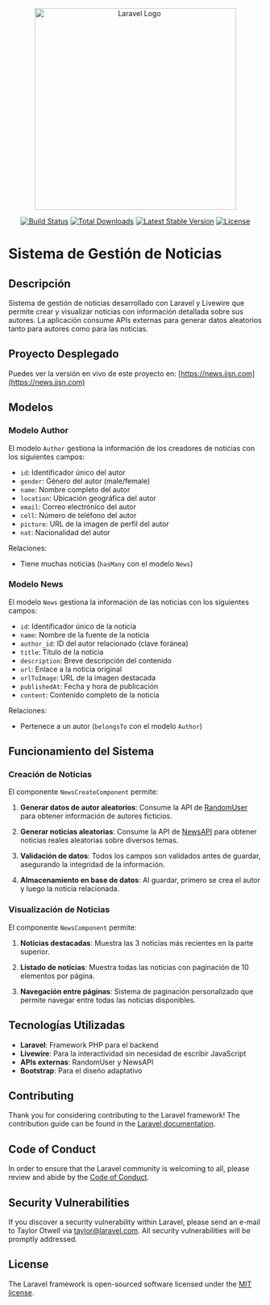 <p align="center"><a href="https://laravel.com" target="_blank"><img src="https://raw.githubusercontent.com/laravel/art/master/logo-lockup/5%20SVG/2%20CMYK/1%20Full%20Color/laravel-logolockup-cmyk-red.svg" width="400" alt="Laravel Logo"></a></p>

<p align="center">
<a href="https://github.com/laravel/framework/actions"><img src="https://github.com/laravel/framework/workflows/tests/badge.svg" alt="Build Status"></a>
<a href="https://packagist.org/packages/laravel/framework"><img src="https://img.shields.io/packagist/dt/laravel/framework" alt="Total Downloads"></a>
<a href="https://packagist.org/packages/laravel/framework"><img src="https://img.shields.io/packagist/v/laravel/framework" alt="Latest Stable Version"></a>
<a href="https://packagist.org/packages/laravel/framework"><img src="https://img.shields.io/packagist/l/laravel/framework" alt="License"></a>
</p>

# Sistema de Gestión de Noticias

## Descripción

Sistema de gestión de noticias desarrollado con Laravel y Livewire que permite crear y visualizar noticias con información detallada sobre sus autores. La aplicación consume APIs externas para generar datos aleatorios tanto para autores como para las noticias.

## Proyecto Desplegado

Puedes ver la versión en vivo de este proyecto en: [https://news.jjsn.com](https://news.jjsn.com)

## Modelos

### Modelo Author

El modelo `Author` gestiona la información de los creadores de noticias con los siguientes campos:

- `id`: Identificador único del autor
- `gender`: Género del autor (male/female)
- `name`: Nombre completo del autor
- `location`: Ubicación geográfica del autor
- `email`: Correo electrónico del autor
- `cell`: Número de teléfono del autor
- `picture`: URL de la imagen de perfil del autor
- `nat`: Nacionalidad del autor

Relaciones:
- Tiene muchas noticias (`hasMany` con el modelo `News`)

### Modelo News

El modelo `News` gestiona la información de las noticias con los siguientes campos:

- `id`: Identificador único de la noticia
- `name`: Nombre de la fuente de la noticia
- `author_id`: ID del autor relacionado (clave foránea)
- `title`: Título de la noticia
- `description`: Breve descripción del contenido
- `url`: Enlace a la noticia original
- `urlToImage`: URL de la imagen destacada
- `publishedAt`: Fecha y hora de publicación
- `content`: Contenido completo de la noticia

Relaciones:
- Pertenece a un autor (`belongsTo` con el modelo `Author`)

## Funcionamiento del Sistema

### Creación de Noticias

El componente `NewsCreateComponent` permite:

1. **Generar datos de autor aleatorios**: Consume la API de [RandomUser](https://randomuser.me/) para obtener información de autores ficticios.

2. **Generar noticias aleatorias**: Consume la API de [NewsAPI](https://newsapi.org/) para obtener noticias reales aleatorias sobre diversos temas.

3. **Validación de datos**: Todos los campos son validados antes de guardar, asegurando la integridad de la información.

4. **Almacenamiento en base de datos**: Al guardar, primero se crea el autor y luego la noticia relacionada.

### Visualización de Noticias

El componente `NewsComponent` permite:

1. **Noticias destacadas**: Muestra las 3 noticias más recientes en la parte superior.

2. **Listado de noticias**: Muestra todas las noticias con paginación de 10 elementos por página.

3. **Navegación entre páginas**: Sistema de paginación personalizado que permite navegar entre todas las noticias disponibles.

## Tecnologías Utilizadas

- **Laravel**: Framework PHP para el backend
- **Livewire**: Para la interactividad sin necesidad de escribir JavaScript
- **APIs externas**: RandomUser y NewsAPI
- **Bootstrap**: Para el diseño adaptativo

## Contributing

Thank you for considering contributing to the Laravel framework! The contribution guide can be found in the [Laravel documentation](https://laravel.com/docs/contributions).

## Code of Conduct

In order to ensure that the Laravel community is welcoming to all, please review and abide by the [Code of Conduct](https://laravel.com/docs/contributions#code-of-conduct).

## Security Vulnerabilities

If you discover a security vulnerability within Laravel, please send an e-mail to Taylor Otwell via [taylor@laravel.com](mailto:taylor@laravel.com). All security vulnerabilities will be promptly addressed.

## License

The Laravel framework is open-sourced software licensed under the [MIT license](https://opensource.org/licenses/MIT).
